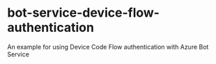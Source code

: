 # bot-service-device-flow-authentication
An example for using Device Code Flow authentication with Azure Bot Service 
